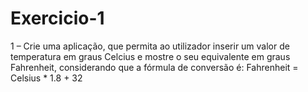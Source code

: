 # Exercicio-1
1 – Crie uma aplicação, que permita ao utilizador inserir um valor de temperatura em graus Celcius e mostre o seu equivalente em graus Fahrenheit, considerando que a fórmula de conversão é: Fahrenheit = Celsius * 1.8 + 32 
